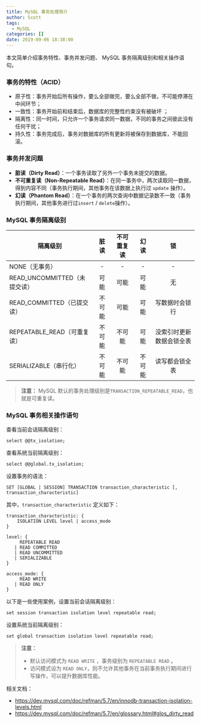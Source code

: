 ```yaml
---
title: MySQL 事务处理简介
author: Scott
tags:
  - MySQL
categories: []
date: 2019-09-06 18:38:00
---
```

本文简单介绍事务特性、事务并发问题、 MySQL 事务隔离级别和相关操作语句。

<!--more-->

### 事务的特性（ACID）

- 原子性：事务开始后所有操作，要么全部做完，要么全部不做，不可能停滞在中间环节；
- 一致性：事务开始前和结束后，数据库的完整性约束没有被破坏 ；
- 隔离性：同一时间，只允许一个事务请求同一数据，不同的事务之间彼此没有任何干扰；
- 持久性：事务完成后，事务对数据库的所有更新将被保存到数据库，不能回滚。



### 事务并发问题

- **脏读（Dirty Read）**：一个事务读取了另外一个事务未提交的数据。
- **不可重复读（Non-Repeatable Read）**：在同一事务中，两次读取同一数据，得到内容不同（事务执行期间，其他事务在该数据上执行过 `update` 操作）。
- **幻读（Phantom Read）**：在一个事务的两次查询中数据记录数不一致（事务执行期间，其他事务进行过`insert` / `delete`操作）。



### MySQL 事务隔离级别

| 隔离级别                     |  脏读  | 不可重复读 |  幻读  |            锁            |
| ---------------------------- | :----: | :--------: | :----: | :----------------------: |
| NONE（无事务）               |   -    |     -      |   -    |            -             |
| READ_UNCOMMITTED（未提交读） |  可能  |    可能    |  可能  |            无            |
| READ_COMMITTED（已提交读）   | 不可能 |    可能    |  可能  |      写数据时会锁行      |
| REPEATABLE_READ（可重复读）  | 不可能 |   不可能   |  可能  | 没索引时更新数据会锁全表 |
| SERIALIZABLE（串行化）       | 不可能 |   不可能   | 不可能 |      读写都会锁全表      |

>  **注意：**
> MySQL 默认的事务处理级别是`TRANSACTION_REPEATABLE_READ`，也就是可重复读。



### MySQL 事务相关操作语句

查看当前会话隔离级别：

```mysql
select @@tx_isolation;
```

查看系统当前隔离级别：

```mysql
select @@global.tx_isolation;
```

设置事务的语法：

```mysql
SET [GLOBAL | SESSION] TRANSACTION transaction_characteristic [, transaction_characteristic]
```

其中，`transaction_characteristic` 定义如下：

```mysql
transaction_characteristic: {
    ISOLATION LEVEL level | access_mode
}

level: {
     REPEATABLE READ
   | READ COMMITTED
   | READ UNCOMMITTED
   | SERIALIZABLE
}

access_mode: {
     READ WRITE
   | READ ONLY
}
```

以下是一些使用案例，设置当前会话隔离级别：

```mysql
set session transaction isolation level repeatable read;
```

设置系统当前隔离级别：

```mysql
set global transaction isolation level repeatable read;
```

> **注意：**
>
> * 默认访问模式为 `READ WRITE` ，事务级别为 `REPEATABLE READ` 。
> * 访问模式设为 `READ ONLY`，则不允许其他事务在当前事务执行期间进行写操作，可以提升数据库性能。



相关文档：

* https://dev.mysql.com/doc/refman/5.7/en/innodb-transaction-isolation-levels.html
* https://dev.mysql.com/doc/refman/5.7/en/glossary.html#glos_dirty_read